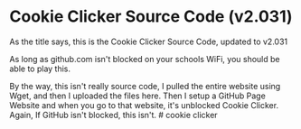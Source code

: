 # Cookie Clicker Source Code (v2.031)
As the title says, this is the Cookie Clicker Source Code, updated to v2.031

As long as github.com isn't blocked on your schools WiFi, you should be able to play this.

By the way, this isn't really source code, I pulled the entire website using Wget, and then I uploaded the files here. Then I setup a GitHub Page Website and when you go to that website, it's unblocked Cookie Clicker. Again, If GitHub isn't blocked, this isn't.
#   c o o k i e   c l i c k e r  
 